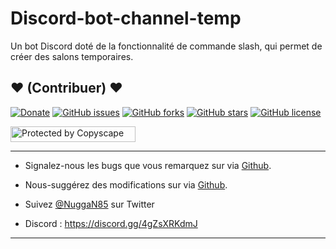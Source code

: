 # Discord-bot-channel-temp

Un bot Discord doté de la fonctionnalité de commande slash, qui permet de créer des salons temporaires.

## <strong>❤️</strong> (Contribuer) <strong>❤️</strong>

[![Donate](https://img.shields.io/badge/paypal-donate-yellow.svg?style=flat)](https://www.paypal.me/nuggan85) [![GitHub issues](https://img.shields.io/github/issues/NuggaN85/Discord-bot-channel-temp)](https://github.com/NuggaN85/Discord-bot-channel-temp/issues) [![GitHub forks](https://img.shields.io/github/forks/NuggaN85/Discord-bot-channel-temp)](https://github.com/NuggaN85/Discord-bot-channel-temp/network) [![GitHub stars](https://img.shields.io/github/stars/NuggaN85/Discord-bot-channel-temp)](https://github.com/NuggaN85/Discord-bot-channel-temp/stargazers) [![GitHub license](https://img.shields.io/github/license/NuggaN85/Discord-bot-channel-temp)](https://github.com/NuggaN85/Discord-bot-channel-temp)

<a target="_blank" href="http://www.copyscape.com/"><img src="http://banners.copyscape.com/img/copyscape-banner-white-200x25.png" width="200" height="25" border="0" alt="Protected by Copyscape" title="Protected by Copyscape Plagiarism Checker - Do not copy content from this page." /></a>

--------------------------------------------------------------------------------------------------------------------------------------

- Signalez-nous les bugs que vous remarquez sur via [Github](https://github.com/NuggaN85/Discord-bot-channel-temp/issues/2).

- Nous-suggérez des modifications sur via [Github](https://github.com/NuggaN85/Discord-bot-channel-temp/issues/3).

- Suivez [@NuggaN85](https://twitter.com/NuggaN85) sur Twitter

- Discord : https://discord.gg/4gZsXRKdmJ

--------------------------------------------------------------------------------------------------------------------------------------

